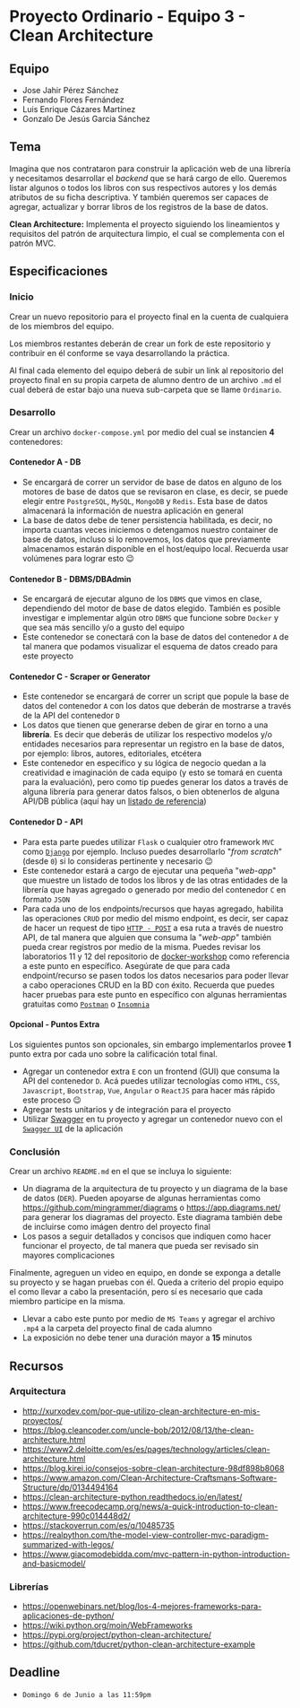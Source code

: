 # Proyecto Ordinario - Equipo 3 - Clean Architecture

## Equipo

* Jose Jahir Pérez Sánchez
* Fernando Flores Fernández
* Luis Enrique Cázares Martínez
* Gonzalo De Jesús Garcia Sánchez

## Tema

Imagina que nos contrataron para construir la aplicación web de una librería y necesitamos desarrollar el _backend_ que se hará cargo de ello. Queremos listar algunos o todos los libros con sus respectivos autores y los demás atributos de su ficha descriptiva. Y también queremos ser capaces de agregar, actualizar y borrar libros de los registros de la base de datos.

**Clean Architecture:** Implementa el proyecto siguiendo los lineamientos y requisitos del patrón de arquitectura limpio, el cual se complementa con el patrón MVC.

## Especificaciones

### Inicio

Crear un nuevo repositorio para el proyecto final en la cuenta de cualquiera de los miembros del equipo.

Los miembros restantes deberán de crear un fork de este repositorio y contribuir en él conforme se vaya desarrollando la práctica.

Al final cada elemento del equipo deberá de subir un link al repositorio del proyecto final en su propia carpeta de alumno dentro de un archivo `.md` el cual deberá de estar bajo una nueva sub-carpeta que se llame `Ordinario`.

### Desarrollo

Crear un archivo `docker-compose.yml` por medio del cual se instancien **4** contenedores:

#### Contenedor A - DB

* Se encargará de correr un servidor de base de datos en alguno de los motores de base de datos que se revisaron en clase, es decir, se puede elegir entre `PostgreSQL`, `MySQL`, `MongoDB` y `Redis`. Esta base de datos almacenará la información de nuestra aplicación en general
* La base de datos debe de tener persistencia habilitada, es decir, no importa cuantas veces iniciemos o detengamos nuestro container de base de datos, incluso si lo removemos, los datos que previamente almacenamos estarán disponible en el host/equipo local. Recuerda usar volúmenes para lograr esto :wink:

#### Contenedor B - DBMS/DBAdmin

* Se encargará de ejecutar alguno de los `DBMS` que vimos en clase, dependiendo del motor de base de datos elegido. También es posible investigar e implementar algún otro `DBMS` que funcione sobre `Docker` y que sea más sencillo y/o a gusto del equipo
* Este contenedor se conectará con la base de datos del contenedor `A` de tal manera que podamos visualizar el esquema de datos creado para este proyecto

#### Contenedor C - Scraper or Generator

* Este contenedor se encargará de correr un script que popule la base de datos del contenedor `A` con los datos que deberán de mostrarse a través de la API del contenedor `D`
* Los datos que tienen que generarse deben de girar en torno a una **librería**. Es decir que deberás de utilizar los respectivo modelos y/o entidades necesarios para representar un registro en la base de datos, por ejemplo: libros, autores, editoriales, etcétera
* Este contenedor en especifico y su lógica de negocio quedan a la creatividad e imaginación de cada equipo (y esto se tomará en cuenta para la evaluación), pero como tip puedes generar los datos a través de alguna librería para generar datos falsos, o bien obtenerlos de alguna API/DB pública (aquí hay un [listado de referencia](https://github.com/public-apis/public-apis#books))

#### Contenedor D - API

* Para esta parte puedes utilizar `Flask` o cualquier otro framework `MVC` como [`Django`](https://www.djangoproject.com/) por ejemplo. Incluso puedes desarrollarlo "_from scratch_" (desde `0`) si lo consideras pertinente y necesario :wink:
* Este contenedor estará a cargo de ejecutar una pequeña "_web-app_" que muestre un listado de todos los libros y de las otras entidades de la librería que hayas agregado o generado por medio del contenedor `C` en formato `JSON`
* Para cada uno de los endpoints/recursos que hayas agregado, habilita las operaciones `CRUD` por medio del mismo endpoint, es decir, ser capaz de hacer un request de tipo [`HTTP - POST`](https://developer.mozilla.org/es/docs/Web/HTTP/Methods/POST) a esa ruta a través de nuestro API, de tal manera que alguien que consuma la "_web-app_" también pueda crear registros por medio de la misma. Puedes revisar los laboratorios 11 y 12 del repositorio de [docker-workshop](https://github.com/AnhellO/docker-workshop/tree/main/laboratorios) como referencia a este punto en específico. Asegúrate de que para cada endpoint/recurso se pasen todos los datos necesarios para poder llevar a cabo operaciones CRUD en la BD con éxito. Recuerda que puedes hacer pruebas para este punto en específico con algunas herramientas gratuitas como [`Postman`](https://www.postman.com/) o [`Insomnia`](https://insomnia.rest/)

#### Opcional - Puntos Extra

Los siguientes puntos son opcionales, sin embargo implementarlos provee **1** punto extra por cada uno sobre la calificación total final.

* Agregar un contenedor extra `E` con un frontend (GUI) que consuma la API del contenedor `D`. Acá puedes utilizar tecnologías como `HTML`, `CSS`, `Javascript`, `Bootstrap`, `Vue`, `Angular` o `ReactJS` para hacer más rápido este proceso :wink:
* Agregar tests unitarios y de integración para el proyecto
* Utilizar [Swagger](https://swagger.io/) en tu proyecto y agregar un contenedor nuevo con el [`Swagger UI`](https://hub.docker.com/r/swaggerapi/swagger-ui) de la aplicación

### Conclusión

Crear un archivo `README.md` en el que se incluya lo siguiente:

* Un diagrama de la arquitectura de tu proyecto y un diagrama de la base de datos (`DER`). Pueden apoyarse de algunas herramientas como <https://github.com/mingrammer/diagrams> o <https://app.diagrams.net/> para generar los diagramas del proyecto. Este diagrama también debe de incluirse como imágen dentro del proyecto final
* Los pasos a seguir detallados y concisos que indiquen como hacer funcionar el proyecto, de tal manera que pueda ser revisado sin mayores complicaciones

Finalmente, agreguen un video en equipo, en donde se exponga a detalle su proyecto y se hagan pruebas con él. Queda a criterio del propio equipo el como llevar a cabo la presentación, pero sí es necesario que cada miembro participe en la misma.

* Llevar a cabo este punto por medio de `MS Teams` y agregar el archivo `.mp4` a la carpeta del proyecto final de cada alumno
* La exposición no debe tener una duración mayor a **15** minutos

## Recursos

### Arquitectura

* <http://xurxodev.com/por-que-utilizo-clean-architecture-en-mis-proyectos/>
* <https://blog.cleancoder.com/uncle-bob/2012/08/13/the-clean-architecture.html>
* <https://www2.deloitte.com/es/es/pages/technology/articles/clean-architecture.html>
* <https://blog.kirei.io/consejos-sobre-clean-architecture-98df898b8068>
* <https://www.amazon.com/Clean-Architecture-Craftsmans-Software-Structure/dp/0134494164>
* <https://clean-architecture-python.readthedocs.io/en/latest/>
* <https://www.freecodecamp.org/news/a-quick-introduction-to-clean-architecture-990c014448d2/>
* <https://stackoverrun.com/es/q/10485735>
* <https://realpython.com/the-model-view-controller-mvc-paradigm-summarized-with-legos/>
* <https://www.giacomodebidda.com/mvc-pattern-in-python-introduction-and-basicmodel/>

### Librerías

* <https://openwebinars.net/blog/los-4-mejores-frameworks-para-aplicaciones-de-python/>
* <https://wiki.python.org/moin/WebFrameworks>
* <https://pypi.org/project/python-clean-architecture/>
* <https://github.com/tducret/python-clean-architecture-example>

## Deadline

* `Domingo 6 de Junio a las 11:59pm`

